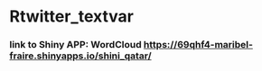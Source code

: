 # Rtwitter_textvar

### link to Shiny APP: WordCloud https://69qhf4-maribel-fraire.shinyapps.io/shini_qatar/